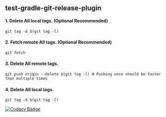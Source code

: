 ## test-gradle-git-release-plugin

#### 1. Delete All local tags. (Optional Recommended)

    git tag -d $(git tag -l)

#### 2. Fetch remote All tags. (Optional Recommended)

    git fetch

#### 3. Delete All remote tags.

    git push origin --delete $(git tag -l) # Pushing once should be faster than multiple times

#### 4. Delete All local tags.

    git tag -d $(git tag -l)



[![Codacy Badge](https://app.codacy.com/project/badge/Grade/8591306f62ba4b0885efbe3c9f4b1c41)](https://www.codacy.com/gh/arthurstrokov/test-gradle-git-release-plugin/dashboard?utm_source=github.com&amp;utm_medium=referral&amp;utm_content=arthurstrokov/test-gradle-git-release-plugin&amp;utm_campaign=Badge_Grade)
